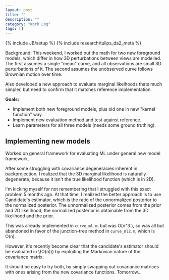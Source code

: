 ```yaml
---
layout: post
title: ""
description: ""
category: "Work Log"
tags: []
---
```

{% include JB/setup %}
{% include research/tulips_da2_meta %}

Background:  This weekend, I worked out the math for two new foreground models, which differ in how 3D perturbations between views are modelled.  The first assumes a single "mean" curve, and all observations are small 3D perturbations of it.  The second assumes the unobserved curve follows Brownian motion over time.

Also developed a new approach to evaluate marginal likelhoods thats much simpler, but need to confirm that it matches reference implementation.

**Goals:** 

* Implement both new foreground models, plus old one in new "kernel function" way.
* Implement new evaluation method and test against reference.
* Learn parameters for all three models (needs some ground truthing).


Implementing new models
----------------------
Worked on general framework for evaluating ML under general new model framework.

After some struggling with covariance degeneracies inherent in backprojection, I realized that the 3D marginal likelihood is naturally degenerate, because it isn't the true likelihood function (which is in 2D).  

I'm kicking myself for not remembering that I struggled with this exact problem 5 months ago.  At that time, I realized the better approach is to use Candidate's estimator, which is the ratio of the unnormalized posterior to the normalized posterior.  The unnormalized posterior comes from the prior and 2D likelIhood;  the normalized posterior is obtainable from the 3D likelihood and the prior.

This was already implemented in `curve_ml.m`, but was  O(n^3 ), so was all but abandoned in favor of the junction-tree method in `curve_ml2.m`, which is O(n).  

However, it's recently become clear that the candidate's estimator should be evaluated in \\(O(n)\\)  by exploiting the Markovian nature of the covariance matrix.  

It should be easy to try both, by simply swapping out covariance matrices with ones arising from the new covariance functions.  Tomorrow...


